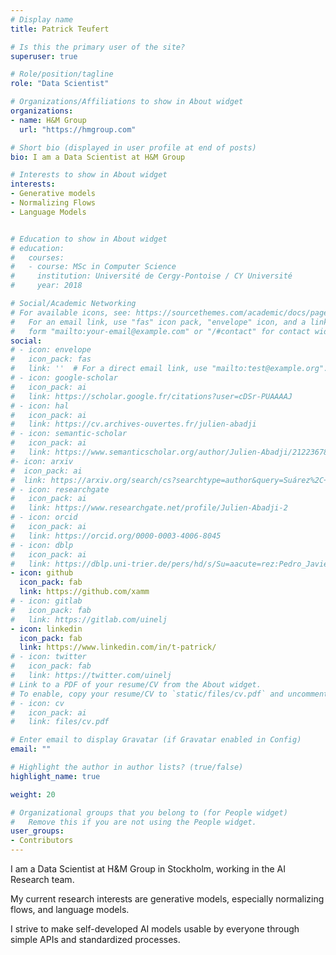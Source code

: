 ```yaml
---
# Display name
title: Patrick Teufert

# Is this the primary user of the site?
superuser: true

# Role/position/tagline
role: "Data Scientist"

# Organizations/Affiliations to show in About widget
organizations: 
- name: H&M Group
  url: "https://hmgroup.com"

# Short bio (displayed in user profile at end of posts)
bio: I am a Data Scientist at H&M Group

# Interests to show in About widget
interests:
- Generative models
- Normalizing Flows
- Language Models


# Education to show in About widget
# education:
#   courses:
#   - course: MSc in Computer Science
#     institution: Université de Cergy-Pontoise / CY Université
#     year: 2018

# Social/Academic Networking
# For available icons, see: https://sourcethemes.com/academic/docs/page-builder/#icons
#   For an email link, use "fas" icon pack, "envelope" icon, and a link in the
#   form "mailto:your-email@example.com" or "/#contact" for contact widget.
social:
# - icon: envelope
#   icon_pack: fas
#   link: ''  # For a direct email link, use "mailto:test@example.org".
# - icon: google-scholar
#   icon_pack: ai
#   link: https://scholar.google.fr/citations?user=cDSr-PUAAAAJ
# - icon: hal
#   icon_pack: ai
#   link: https://cv.archives-ouvertes.fr/julien-abadji
# - icon: semantic-scholar
#   icon_pack: ai
#   link: https://www.semanticscholar.org/author/Julien-Abadji/2122367898
#- icon: arxiv
#  icon_pack: ai
#  link: https://arxiv.org/search/cs?searchtype=author&query=Suárez%2C+P+J+O
# - icon: researchgate
#   icon_pack: ai
#   link: https://www.researchgate.net/profile/Julien-Abadji-2
# - icon: orcid
#   icon_pack: ai
#   link: https://orcid.org/0000-0003-4006-8045
# - icon: dblp
#   icon_pack: ai
#   link: https://dblp.uni-trier.de/pers/hd/s/Su=aacute=rez:Pedro_Javier_Ortiz
- icon: github
  icon_pack: fab
  link: https://github.com/xamm
# - icon: gitlab
#   icon_pack: fab
#   link: https://gitlab.com/uinelj
- icon: linkedin
  icon_pack: fab
  link: https://www.linkedin.com/in/t-patrick/
# - icon: twitter
#   icon_pack: fab
#   link: https://twitter.com/uinelj
# Link to a PDF of your resume/CV from the About widget.
# To enable, copy your resume/CV to `static/files/cv.pdf` and uncomment the lines below.
# - icon: cv
#   icon_pack: ai
#   link: files/cv.pdf

# Enter email to display Gravatar (if Gravatar enabled in Config)
email: ""

# Highlight the author in author lists? (true/false)
highlight_name: true

weight: 20

# Organizational groups that you belong to (for People widget)
#   Remove this if you are not using the People widget.
user_groups:
- Contributors
---
```


I am a Data Scientist at H&M Group in Stockholm, working in the AI Research team.

My current research interests are generative models, especially normalizing flows, and language models.

I strive to make self-developed AI models usable by everyone through simple APIs and standardized processes.
